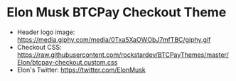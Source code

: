 # Elon Musk BTCPay Checkout Theme

  - Header logo image: https://media.giphy.com/media/0Txa5XaOWObJ7mfTBC/giphy.gif
  - Checkout CSS: https://raw.githubusercontent.com/rockstardev/BTCPayThemes/master/Elon/btcpay-checkout.custom.css
  - Elon's Twitter: https://twitter.com/ElonMusk



